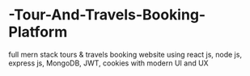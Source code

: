 # -Tour-And-Travels-Booking-Platform
full mern stack tours &amp; travels booking website using react js, node js,  express js, MongoDB, JWT, cookies with modern UI and UX
